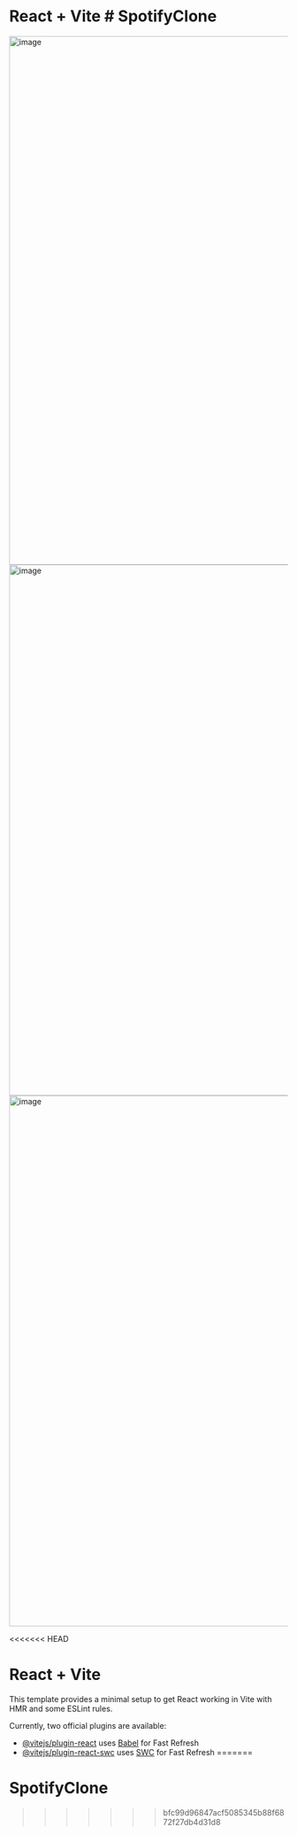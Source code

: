 
# React + Vite    # SpotifyClone


<img width="955" alt="image" src="https://github.com/user-attachments/assets/2ecd873d-c416-41d5-8287-ee3f68f8b250" />
<img width="959" alt="image" src="https://github.com/user-attachments/assets/25c91b5b-7e37-4837-b39d-199a84382408" />
<img width="959" alt="image" src="https://github.com/user-attachments/assets/2fb38acf-7634-4ee4-b42b-294eb8f26b71" />



<<<<<<< HEAD
# React + Vite

This template provides a minimal setup to get React working in Vite with HMR and some ESLint rules.

Currently, two official plugins are available:

- [@vitejs/plugin-react](https://github.com/vitejs/vite-plugin-react/blob/main/packages/plugin-react/README.md) uses [Babel](https://babeljs.io/) for Fast Refresh
- [@vitejs/plugin-react-swc](https://github.com/vitejs/vite-plugin-react-swc) uses [SWC](https://swc.rs/) for Fast Refresh
=======
# SpotifyClone
>>>>>>> bfc99d96847acf5085345b88f6872f27db4d31d8
